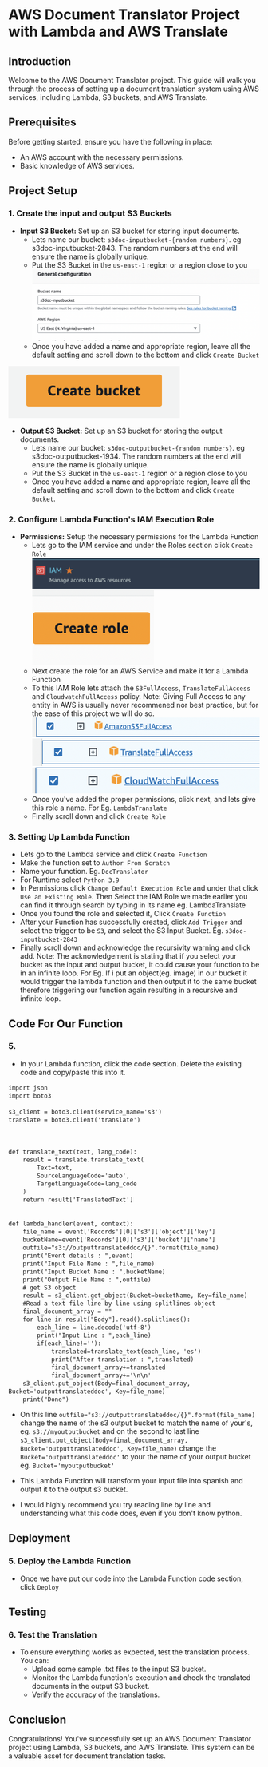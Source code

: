 # AWS Document Translator Project with Lambda and AWS Translate

## Introduction
Welcome to the AWS Document Translator project. This guide will walk you through the process of setting up a document translation system using AWS services, including Lambda, S3 buckets, and AWS Translate.

## Prerequisites
Before getting started, ensure you have the following in place:
- An AWS account with the necessary permissions.
- Basic knowledge of AWS services.

## Project Setup
### 1. Create the input and output S3 Buckets
- **Input S3 Bucket:** Set up an S3 bucket for storing input documents.
  - Lets name our bucket: `s3doc-inputbucket-{random numbers}`. eg s3doc-inputbucket-2843. The random numbers at the end will ensure the name is globally unique.
  - Put the S3 Bucket in the `us-east-1` region or a region close to you
![](https://github.com/yusufmunircloud/AWS-Projects/blob/main/img/general/s3configuration.png?raw=true)
  - Once you have added a name and appropriate region, leave all the default setting and scroll down to the bottom and click `Create Bucket`
    
![](https://github.com/yusufmunircloud/AWS-Projects/blob/main/img/general/createbucket.png?raw=true)

- **Output S3 Bucket:** Set up an S3 bucket for storing the output documents.
  - Lets name our bucket: `s3doc-outputbucket-{random numbers}`. eg s3doc-outputbucket-1934. The random numbers at the end will ensure the name is globally unique.
  - Put the S3 Bucket in the `us-east-1` region or a region close to you
  - Once you have added a name and appropriate region, leave all the default setting and scroll down to the bottom and click `Create Bucket`.




### 2. Configure Lambda Function's IAM Execution Role
- **Permissions:** Setup the necessary permissions for the Lambda Function
    - Lets go to the IAM service and under the Roles section click `Create Role`
      ![](https://github.com/yusufmunircloud/AWS-Projects/blob/main/img/general/IAM.png?raw=true)
      ![](https://github.com/yusufmunircloud/AWS-Projects/blob/main/img/general/createrole.png?raw=true)
    - Next create the role for an AWS Service and make it for a Lambda Function
    - To this IAM Role lets attach the `S3FullAccess`, `TranslateFullAccess` and `CloudwatchFullAccess` policy. Note: Giving Full Access to any entity in AWS is usually never recommened nor best        practice, but for the ease of this project we will do so.
      ![](https://github.com/yusufmunircloud/AWS-Projects/blob/main/img/general/s3iam.png?raw=true)
      ![](https://github.com/yusufmunircloud/AWS-Projects/blob/main/img/general/translateiam.png?raw=true)
      ![](https://github.com/yusufmunircloud/AWS-Projects/blob/main/img/general/cwiam.png?raw=true)
    - Once you've added the proper permissions, click next, and lets give this role a name. For Eg. `LambdaTranslate`
    - Finally scroll down and click `Create Role`

      
### 3. Setting Up Lambda Function
  - Lets go to the Lambda service and click `Create Function`
  - Make the function set to `Author From Scratch`
  - Name your function. Eg. `DocTranslator`
  - For Runtime select `Python 3.9`
  - In Permissions click `Change Default Execution Role` and under that click `Use an Existing Role`. Then Select the IAM Role we made earlier you can find it through           search by typing in its name eg. LambdaTranslate
  - Once you found the role and selected it, Click `Create Function`
  - After your Function has successfully created, click `Add Trigger` and select the trigger to be `S3`, and select the S3 Input Bucket. Eg. `s3doc-inputbucket-2843`
  - Finally scroll down and acknowledge the recursivity warning and click add. Note: The acknowledgement is stating that if you select your bucket as the input and output bucket, it could cause your function to be in an infinite loop. For Eg. If i put an object(eg. image) in our bucket it would trigger the lambda function and then output it to the same bucket therefore triggering our function again resulting in a recursive and infinite loop.

## Code For Our Function
### 5. 
- In your Lambda function, click the code section. Delete the existing code and copy/paste this into it.
```
import json
import boto3

s3_client = boto3.client(service_name='s3')
translate = boto3.client('translate')



def translate_text(text, lang_code):
    result = translate.translate_text(
        Text=text,
        SourceLanguageCode='auto',
        TargetLanguageCode=lang_code
    )
    return result['TranslatedText']


def lambda_handler(event, context):
    file_name = event['Records'][0]['s3']['object']['key']
    bucketName=event['Records'][0]['s3']['bucket']['name']
    outfile="s3://outputtranslateddoc/{}".format(file_name)
    print("Event details : ",event)
    print("Input File Name : ",file_name)
    print("Input Bucket Name : ",bucketName)
    print("Output File Name : ",outfile)
    # get S3 object
    result = s3_client.get_object(Bucket=bucketName, Key=file_name) 
    #Read a text file line by line using splitlines object
    final_document_array = ""
    for line in result["Body"].read().splitlines():
        each_line = line.decode('utf-8')
        print("Input Line : ",each_line)
        if(each_line!=''):
            translated=translate_text(each_line, 'es')
            print("After translation : ",translated)
            final_document_array+=translated
            final_document_array+='\n\n'
    s3_client.put_object(Body=final_document_array, Bucket='outputtranslateddoc', Key=file_name)
    print("Done")
```
- On this line `outfile="s3://outputtranslateddoc/{}".format(file_name)` change the name of the s3 output bucket to match the name of your's, eg. `s3://myoutputbucket` and 
on the second to last line `s3_client.put_object(Body=final_document_array, Bucket='outputtranslateddoc', Key=file_name)` change the `Bucket='outputtranslateddoc'` to your the name of your output bucket eg. `Bucket='myoutputbucket'`

- This Lambda Function will transform your input file into spanish and output it to the output s3 bucket.
- I would highly recommend you try reading line by line and understanding what this code does, even if you don't know python.
  
## Deployment
### 5. Deploy the Lambda Function
- Once we have put our code into the Lambda Function code section, click `Deploy`

## Testing
### 6. Test the Translation
- To ensure everything works as expected, test the translation process. You can:
  - Upload some sample .txt files to the input S3 bucket.
  - Monitor the Lambda function's execution and check the translated documents in the output S3 bucket.
  - Verify the accuracy of the translations.


## Conclusion
Congratulations! You've successfully set up an AWS Document Translator project using Lambda, S3 buckets, and AWS Translate. This system can be a valuable asset for document translation tasks.


